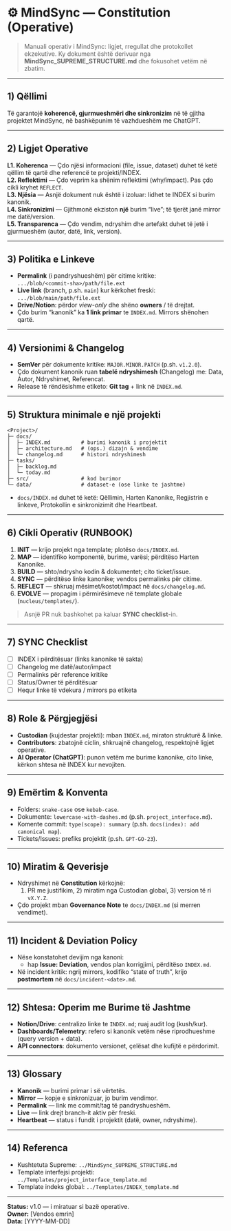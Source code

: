 # ⚙️ MindSync — Constitution (Operative)

> Manuali operativ i MindSync: ligjet, rregullat dhe protokollet ekzekutive.
> Ky dokument është derivuar nga **MindSync_SUPREME_STRUCTURE.md** dhe fokusohet vetëm në zbatim.

---

## 1) Qëllimi
Të garantojë **koherencë, gjurmueshmëri dhe sinkronizim** në të gjitha projektet MindSync, në bashkëpunim të vazhdueshëm me ChatGPT.

---

## 2) Ligjet Operative

**L1. Koherenca** — Çdo njësi informacioni (file, issue, dataset) duhet të ketë qëllim të qartë dhe referencë te projekti/INDEX.  
**L2. Reflektimi** — Çdo veprim ka shënim reflektimi (why/impact). Pas çdo cikli kryhet `REFLECT`.  
**L3. Njësia** — Asnjë dokument nuk është i izoluar: lidhet te INDEX si burim kanonik.  
**L4. Sinkronizimi** — Gjithmonë ekziston **një** burim “live”; të tjerët janë mirror me datë/version.  
**L5. Transparenca** — Çdo vendim, ndryshim dhe artefakt duhet të jetë i gjurmueshëm (autor, datë, link, version).

---

## 3) Politika e Linkeve

- **Permalink** (i pandryshueshëm) për citime kritike:  
  `.../blob/<commit-sha>/path/file.ext`
- **Live link** (branch, p.sh. `main`) kur kërkohet freski:  
  `.../blob/main/path/file.ext`
- **Drive/Notion**: përdor *view-only* dhe shëno **owners** / të drejtat.
- Çdo burim “kanonik” ka **1 link primar** te `INDEX.md`. Mirrors shënohen qartë.

---

## 4) Versionimi & Changelog

- **SemVer** për dokumente kritike: `MAJOR.MINOR.PATCH` (p.sh. `v1.2.0`).  
- Çdo dokument kanonik ruan **tabelë ndryshimesh** (Changelog) me: Data, Autor, Ndryshimet, Referencat.  
- Release të rëndësishme etiketo: **Git tag** + link në `INDEX.md`.

---

## 5) Struktura minimale e një projekti

```
<Project>/
├─ docs/
│  ├─ INDEX.md          # burimi kanonik i projektit
│  ├─ architecture.md   # (ops.) dizajn & vendime
│  └─ changelog.md      # histori ndryshimesh
├─ tasks/
│  ├─ backlog.md
│  └─ today.md
├─ src/                 # kod burimor
└─ data/                # dataset-e (ose linke te jashtme)
```

- `docs/INDEX.md` duhet të ketë: Qëllimin, Harten Kanonike, Regjistrin e linkeve, Protokollin e sinkronizimit dhe Heartbeat.

---

## 6) Cikli Operativ (RUNBOOK)

1. **INIT** — krijo projekt nga template; plotëso `docs/INDEX.md`.  
2. **MAP** — identifiko komponentë, burime, varësi; përditëso Harten Kanonike.  
3. **BUILD** — shto/ndrysho kodin & dokumentet; cito ticket/issue.  
4. **SYNC** — përditëso linke kanonike; vendos permalinks për citime.  
5. **REFLECT** — shkruaj mësimet/kostot/impact në `docs/changelog.md`.  
6. **EVOLVE** — propagim i përmirësimeve në template globale (`nucleus/templates/`).

> Asnjë PR nuk bashkohet pa kaluar **SYNC checklist**-in.

---

## 7) SYNC Checklist

- [ ] INDEX i përditësuar (links kanonike të sakta)
- [ ] Changelog me datë/autor/impact
- [ ] Permalinks për reference kritike
- [ ] Status/Owner të përditësuar
- [ ] Hequr linke të vdekura / mirrors pa etiketa

---

## 8) Role & Përgjegjësi

- **Custodian** (kujdestar projekti): mban `INDEX.md`, miraton strukturë & linke.  
- **Contributors**: zbatojnë ciclin, shkruajnë changelog, respektojnë ligjet operative.  
- **AI Operator (ChatGPT)**: punon vetëm me burime kanonike, cito linke, kërkon shtesa në INDEX kur nevojiten.

---

## 9) Emërtim & Konventa

- Folders: `snake-case` ose `kebab-case`.  
- Dokumente: `lowercase-with-dashes.md` (p.sh. `project_interface.md`).  
- Komente commit: `type(scope): summary` (p.sh. `docs(index): add canonical map`).  
- Tickets/Issues: prefiks projektit (p.sh. `GPT-GO-23`).

---

## 10) Miratim & Qeverisje

- Ndryshimet në **Constitution** kërkojnë:  
  1) PR me justifikim, 2) miratim nga Custodian global, 3) version të ri `vX.Y.Z`.  
- Çdo projekt mban **Governance Note** te `docs/INDEX.md` (si merren vendimet).

---

## 11) Incident & Deviation Policy

- Nëse konstatohet devijim nga kanoni:  
  - hap **Issue: Deviation**, vendos plan korrigjimi, përditëso `INDEX.md`.  
- Në incident kritik: ngrij mirrors, kodifiko “state of truth”, krijo **postmortem** në `docs/incident-<date>.md`.

---

## 12) Shtesa: Operim me Burime të Jashtme

- **Notion/Drive**: centralizo linke te `INDEX.md`; ruaj audit log (kush/kur).  
- **Dashboards/Telemetry**: refero si kanonik vetëm nëse riprodhueshme (query version + data).  
- **API connectors**: dokumento versionet, çelësat dhe kufijtë e përdorimit.

---

## 13) Glossary

- **Kanonik** — burimi primar i së vërtetës.  
- **Mirror** — kopje e sinkronizuar, jo burim vendimor.  
- **Permalink** — link me commit/tag të pandryshueshëm.  
- **Live** — link drejt branch-it aktiv për freski.  
- **Heartbeat** — status i fundit i projektit (datë, owner, ndryshime).

---

## 14) Referenca

- Kushtetuta Supreme: `../MindSync_SUPREME_STRUCTURE.md`
- Template interfejsi projekti: `../Templates/project_interface_template.md`
- Template indeks global: `../Templates/INDEX_template.md`

---

**Status:** v1.0 — i miratuar si bazë operative.  
**Owner:** [Vendos emrin]  
**Data:** [YYYY-MM-DD]

